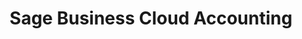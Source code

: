 ---
title: "Sage Business Cloud Accounting"
seoTitle: "Sage Business Cloud Accounting integration"
seoDescription: "Here’s how Sage Business Cloud Accounting works with your applications to streamline your workflow."
summary: "Formerly Sage One: Simple and secure online accounting software."
lead: "Stock2Shop can integrate Sage Business Cloud Accounting with various B2B and B2C ecommerce and logistic applications. Here is how we can help you automate your business."
image: "/images/homepage-connector-logos/sage-business-cloud-accounting.jpg"
imageAlt: sage business cloud accounting logo
type: "source"
source: "sage-business-cloud-accounting"
tags: ["erp"]
aliases:
    - /integrations/sage-one-accounting/
---